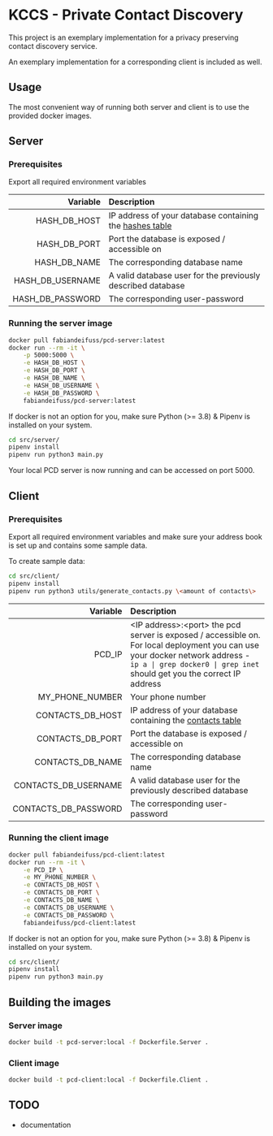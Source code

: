 # KCCS - Private Contact Discovery
This project is an exemplary implementation for a privacy preserving contact discovery service. 

An exemplary implementation for a corresponding client is included as well.



## Usage
The most convenient way of running both server and client is to use the provided docker images.


## Server

### Prerequisites
Export all required environment variables

| Variable | Description |
| -------: | :---------- |
| HASH_DB_HOST | IP address of your database containing the [hashes table](db_structure.sql) |
| HASH_DB_PORT | Port the database is exposed / accessible on |
| HASH_DB_NAME | The corresponding database name |
| HASH_DB_USERNAME | A valid database user for the previously described database |
| HASH_DB_PASSWORD | The corresponding user-password |

### Running the server image
```bash
docker pull fabiandeifuss/pcd-server:latest 
docker run --rm -it \
    -p 5000:5000 \
    -e HASH_DB_HOST \
    -e HASH_DB_PORT \
    -e HASH_DB_NAME \
    -e HASH_DB_USERNAME \
    -e HASH_DB_PASSWORD \
    fabiandeifuss/pcd-server:latest
```
If docker is not an option for you, make sure Python (>= 3.8) & Pipenv is installed on your system. 
```bash
cd src/server/
pipenv install
pipenv run python3 main.py
```
Your local PCD server is now running and can be accessed on port 5000.


## Client

### Prerequisites
Export all required environment variables and make sure your address book is set up and contains some sample data. 

To create sample data:

```bash
cd src/client/
pipenv install
pipenv run python3 utils/generate_contacts.py \<amount of contacts\>
```

| Variable | Description |
| -------: | :---------- |
| PCD_IP | \<IP address\>:\<port\> the pcd server is exposed / accessible on. For local deployment you can use your docker network address - `ip a \| grep docker0 \| grep inet` should get you the correct IP address |
| MY_PHONE_NUMBER | Your phone number |
| CONTACTS_DB_HOST | IP address of your database containing the [contacts table](db_structure.sql) |
| CONTACTS_DB_PORT | Port the database is exposed / accessible on |
| CONTACTS_DB_NAME | The corresponding database name |
| CONTACTS_DB_USERNAME | A valid database user for the previously described database |
| CONTACTS_DB_PASSWORD | The corresponding user-password |

### Running the client image
```bash
docker pull fabiandeifuss/pcd-client:latest 
docker run --rm -it \
    -e PCD_IP \
    -e MY_PHONE_NUMBER \
    -e CONTACTS_DB_HOST \
    -e CONTACTS_DB_PORT \
    -e CONTACTS_DB_NAME \
    -e CONTACTS_DB_USERNAME \
    -e CONTACTS_DB_PASSWORD \
    fabiandeifuss/pcd-client:latest
```
If docker is not an option for you, make sure Python (>= 3.8) & Pipenv is installed on your system. 
```bash
cd src/client/
pipenv install
pipenv run python3 main.py
```



## Building the images

### Server image
```bash
docker build -t pcd-server:local -f Dockerfile.Server .
```

### Client image
```bash
docker build -t pcd-client:local -f Dockerfile.Client .
```



## TODO 
* documentation
